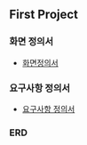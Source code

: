 ## First Project


### 화면 정의서
- [화면정의서](./ERDs/Wireframe.pdf)

### 요구사항 정의서
- [요구사항 정의서](./ERDs/Requirements_Specification.pdf)

### ERD
